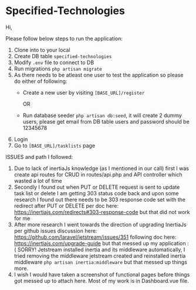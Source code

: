 # Specified-Technologies
 
Hi,

Please follow below steps to run the application:

1. Clone into to your local
2. Create DB table `specified-technologies`
3. Modify `.env` file to connect to DB
4. Run migrations `php artisan migrate`
5. As there needs to be atleast one user to test the application so please do either of following:
    - Create a new user by visiting `[BASE_URL]/register`
    
        OR
    - Run database seeder `php artisan db:seed`, it will create 2 dummy users, please get email from DB table users and password should be 12345678
6. Login
7. Go to `[BASE_URL]/tasklists` page

ISSUES and path I followed:
1. Due to lack of inertiaJs knowledge (as I mentioned in our call) first I was create api routes for CRUD in routes/api.php and API controller which wasted a lot of time 
2. Secondly I found out when PUT or DELETE request is sent to update task list or delete I am getting 303 status code back and upon some research I found out there needs to be 303 response code set with the redirect after PUT or DELETE per doc here: https://inertiajs.com/redirects#303-response-code but that did not work for me
3. After more research I went towards the direction of upgrading InertiaJs per github issues discussion here: https://github.com/laravel/jetstream/issues/351 following doc here: https://inertiajs.com/upgrade-guide but that messed up my application :( SORRY!
Jetstream installed inertia and its middleware automatically, I tried removing the middleware jetstream created and reinstalled inertia middleware `php artisan inertia:middleware` but that messed up things more.
4. I wish I would have taken a screenshot of functional pages before things got messed up to attach here. Most of my work is in Dashboard.vue file.
